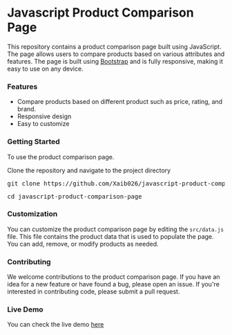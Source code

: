 # Javascript Product Comparison Page

<p>This repository contains a product comparison page built using JavaScript. The page allows users to compare products based on various attributes and features. The page is built using <a href="">Bootstrap</a> and is fully responsive, making it easy to use on any device.</p>

<h3>Features</h3>
<ul>
    <li>Compare products based on different product such as price, rating, and brand.</li>
    <li>Responsive design</li>
    <li>Easy to customize</li>
</ul>

<h3>Getting Started</h3>
<p>To use the product comparison page.</p>
<p>Clone the repository and navigate to the project directory</p>

<pre>git clone https://github.com/Xaib026/javascript-product-comparison-page.git</pre>
<pre>cd javascript-product-comparison-page</pre>

<h3>Customization</h3>
<p>You can customize the product comparison page by editing the <code>src/data.js</code> file. This file contains the product data that is used to populate the page. You can add, remove, or modify products as needed.</p>

<h3>Contributing</h3>
<p>We welcome contributions to the product comparison page. If you have an idea for a new feature or have found a bug, please open an issue. If you're interested in contributing code, please submit a pull request.</p>

<h3>Live Demo</h3>
You can check the live demo <a href='https://xaib026.github.io/javascript-product-comparison-page/'>here</a>